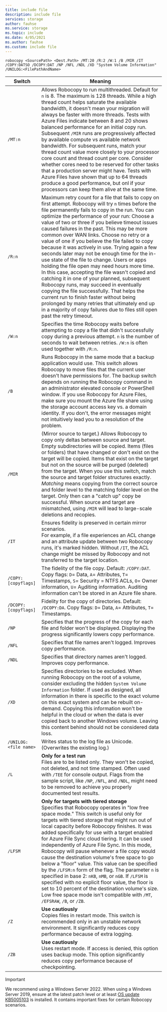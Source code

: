 ```yaml
---
title: include file
description: include file
services: storage
author: fauhse
ms.service: storage
ms.topic: include
ms.date: 4/05/2021
ms.author: fauhse
ms.custom: include file
---
```


```console
robocopy <SourcePath> <Dest.Path> /MT:20 /R:2 /W:1 /B /MIR /IT /COPY:DATSO /DCOPY:DAT /NP /NFL /NDL /XD "System Volume Information" /UNILOG:<FilePathAndName> 
```

| Switch                | Meaning |
|-----------------------|---------|
| `/MT:n`               | Allows Robocopy to run multithreaded. Default for `n` is 8. The maximum is 128 threads. While a high thread count helps saturate the available bandwidth, it doesn't mean your migration will always be faster with more threads. Tests with Azure Files indicate between 8 and 20 shows balanced performance for an initial copy run. Subsequent `/MIR` runs are progressively affected by available compute vs available network bandwidth. For subsequent runs, match your thread count value more closely to your processor core count and thread count per core. Consider whether cores need to be reserved for other tasks that a production server might have. Tests with Azure Files have shown that up to 64 threads produce a good performance, but onl if your processors can keep them alive at the same time. |
| `/R:n`                | Maximum retry count for a file that fails to copy on first attempt. Robocopy will try `n` times before the file permanently fails to copy in the run. You can optimize the performance of your run: Choose a value of two or three if you believe timeout issues caused failures in the past. This may be more common over WAN links. Choose no retry or a value of one if you believe the file failed to copy because it was actively in use. Trying again a few seconds later may not be enough time for the in-use state of the file to change. Users or apps holding the file open may need hours more time. In this case, accepting the file wasn't copied and catching it in one of your planned, subsequent Robocopy runs, may succeed in eventually copying the file successfully. That helps the current run to finish faster without being prolonged by many retries that ultimately end up in a majority of copy failures due to files still open past the retry timeout. |
| `/W:n`                | Specifies the time Robocopy waits before attempting to copy a file that didn't successfully copy during a previous attempt. `n` is the number of seconds to wait between retries. `/W:n` is often used together with `/R:n`. |
| `/B`                  | Runs Robocopy in the same mode that a backup application would use. This switch allows Robocopy to move files that the current user doesn't have permissions for. The backup switch depends on running the Robocopy command in an administrator elevated console or PowerShell window. If you use Robocopy for Azure Files, make sure you mount the Azure file share using the storage account access key vs. a domain identity. If you don't, the error messages might not intuitively lead you to a resolution of the problem. |
| `/MIR`                | (Mirror source to target.) Allows Robocopy to copy only deltas between source and target. Empty subdirectories will be copied. Items (files or folders) that have changed or don't exist on the target will be copied. Items that exist on the target but not on the source will be purged (deleted) from the target. When you use this switch, match the source and target folder structures exactly. *Matching* means copying from the correct source and folder level to the matching folder level on the target. Only then can a "catch up" copy be successful. When source and target are mismatched, using `/MIR` will lead to large-scale deletions and recopies. |
| `/IT`                 | Ensures fidelity is preserved in certain mirror scenarios. </br>For example, if a file experiences an ACL change and an attribute update between two Robocopy runs, it's marked hidden. Without `/IT`, the ACL change might be missed by Robocopy and not transferred to the target location. |
|`/COPY:[copyflags]`    | The fidelity of the file copy. Default: `/COPY:DAT`. Copy flags: `D`= Data, `A`= Attributes, `T`= Timestamps, `S`= Security = NTFS ACLs, `O`= Owner information, `U`= A<u>u</u>diting information. Auditing information can't be stored in an Azure file share. |
| `/DCOPY:[copyflags]`  | Fidelity for the copy of directories. Default: `/DCOPY:DA`. Copy flags: `D`= Data, `A`= Attributes, `T`= Timestamps. |
| `/NP`                 | Specifies that the progress of the copy for each file and folder won't be displayed. Displaying the progress significantly lowers copy performance. |
| `/NFL`                | Specifies that file names aren't logged. Improves copy performance. |
| `/NDL`                | Specifies that directory names aren't logged. Improves copy performance. |
| `/XD`                 | Specifies directories to be excluded. When running Robocopy on the root of a volume, consider excluding the hidden `System Volume Information` folder. If used as designed, all information in there is specific to the exact volume on this exact system and can be rebuilt on-demand. Copying this information won't be helpful in the cloud or when the data is ever copied back to another Windows volume. Leaving this content behind should not be considered data loss. |
| `/UNILOG:<file name>` | Writes status to the log file as Unicode. (Overwrites the existing log.) |
| `/L`                  | **Only for a test run** </br> Files are to be listed only. They won't be copied, not deleted, and not time stamped. Often used with `/TEE` for console output. Flags from the sample script, like `/NP`, `/NFL`, and `/NDL`, might need to be removed to achieve you properly documented test results. |
| `/LFSM`               | **Only for targets with tiered storage** </br>Specifies that Robocopy operates in "low free space mode." This switch is useful only for targets with tiered storage that might run out of local capacity before Robocopy finishes. It was added specifically for use with a target enabled for Azure File Sync cloud tiering. It can be used independently of Azure File Sync. In this mode, Robocopy will pause whenever a file copy would cause the destination volume's free space to go below a "floor" value. This value can be specified by the `/LFSM:n` form of the flag. The parameter `n` is specified in base 2: `nKB`, `nMB`, or `nGB`. If `/LFSM` is specified with no explicit floor value, the floor is set to 10 percent of the destination volume's size. Low free space mode isn't compatible with `/MT`, `/EFSRAW`, `/B`, or `/ZB`. |
| `/Z`                  | **Use cautiously** </br>Copies files in restart mode. This switch is recommended only in an unstable network environment. It significantly reduces copy performance because of extra logging. |
| `/ZB`                 | **Use cautiously** </br>Uses restart mode. If access is denied, this option uses backup mode. This option significantly reduces copy performance because of checkpointing. |

> [!IMPORTANT]
> We recommend using a Windows Server 2022. When using a Windows Server 2019, ensure at the latest patch level or at least [OS update KB5005103](https://support.microsoft.com/topic/august-26-2021-kb5005103-os-build-18363-1766-preview-4e23362c-5e43-4d8f-95e5-9fdade60605f) is installed. It contains important fixes for certain Robocopy scenarios.
